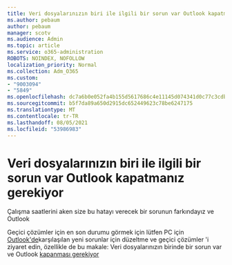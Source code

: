 ```yaml
---
title: Veri dosyalarınızın biri ile ilgili bir sorun var Outlook kapatmanız gerekiyor
ms.author: pebaum
author: pebaum
manager: scotv
ms.audience: Admin
ms.topic: article
ms.service: o365-administration
ROBOTS: NOINDEX, NOFOLLOW
localization_priority: Normal
ms.collection: Adm_O365
ms.custom:
- "9003094"
- "5849"
ms.openlocfilehash: dc7a6b0e052fa4b155d5617686c4e11145d074341d0c77c3cdbe75fd70692567
ms.sourcegitcommit: b5f7da89a650d2915dc652449623c78be6247175
ms.translationtype: MT
ms.contentlocale: tr-TR
ms.lasthandoff: 08/05/2021
ms.locfileid: "53986983"
---
```

# <a name="something-is-wrong-with-one-of-your-data-files-and-outlook-needs-to-close"></a>Veri dosyalarınızın biri ile ilgili bir sorun var Outlook kapatmanız gerekiyor

Çalışma saatlerini aken size bu hatayı verecek bir sorunun farkındayız ve Outlook

Geçici çözümler için en son durumu görmek için lütfen PC için [Outlook'de](https://support.microsoft.com/office/ecf61305-f84f-4e13-bb73-95a214ac1230)karşılaşılan yeni sorunlar için düzeltme ve geçici çözümler 'i ziyaret edin, özellikle de bu makale: Veri dosyalarınızın birinde bir sorun var ve Outlook [kapanması gerekiyor](https://support.microsoft.com/office/a3b59934-2446-4f2a-bd25-58f88188b9b2)

